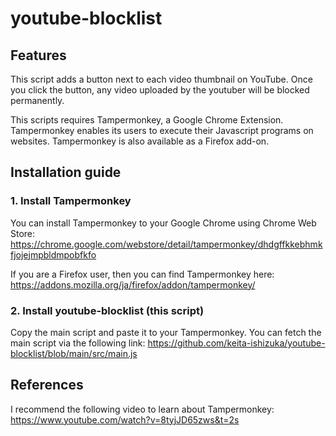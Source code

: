 # youtube-blocklist

## Features

This script adds a button next to each video thumbnail on YouTube.
Once you click the button, any video uploaded by the youtuber will be blocked permanently.

This scripts requires Tampermonkey, a Google Chrome Extension.
Tampermonkey enables its users to execute their Javascript programs on websites.
Tampermonkey is also available as a Firefox add-on.

## Installation guide

### 1. Install Tampermonkey

You can install Tampermonkey to your Google Chrome using Chrome Web Store:
https://chrome.google.com/webstore/detail/tampermonkey/dhdgffkkebhmkfjojejmpbldmpobfkfo

If you are a Firefox user, then you can find Tampermonkey here:
https://addons.mozilla.org/ja/firefox/addon/tampermonkey/

### 2. Install youtube-blocklist (this script)

Copy the main script and paste it to your Tampermonkey.
You can fetch the main script via the following link:
https://github.com/keita-ishizuka/youtube-blocklist/blob/main/src/main.js

## References

I recommend the following video to learn about Tampermonkey:
https://www.youtube.com/watch?v=8tyjJD65zws&t=2s

